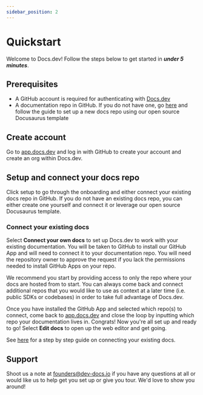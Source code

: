 ```yaml
---
sidebar_position: 2
---
```




# Quickstart
Welcome to Docs.dev! Follow the steps below to get started in ***under 5 minutes***.

## Prerequisites
* A GitHub account is required for authenticating with [Docs.dev](http://Docs.dev)
* A documentation repo in GitHub. If you do not have one, go [here](/docs/editor/connect-the-starter-template-to-the-ai-editor) and follow the guide to set up a new docs repo using our open source Docusaurus template

## Create account
Go to [app.docs.dev](http://app.docs.dev) and log in with GitHub to create your account and create an org within Docs.dev.

## Setup and connect your docs repo
Click setup to go through the onboarding and either connect your existing docs repo in GitHub. If you do not have an existing docs repo, you can either create one yourself and connect it or leverage our open source Docusaurus template.

### Connect your existing docs
Select **Connect your own docs** to set up Docs.dev to work with your existing documentation. You will be taken to GitHub to install our GitHub App and will need to connect it to your documentation repo. You will need the repository owner to approve the request if you lack the permissions needed to install GitHub Apps on your repo.

We recommend you start by providing access to only the repo where your docs are hosted from to start. You can always come back and connect additional repos that you would like to use as context at a later time (i.e. public SDKs or codebases) in order to take full advantage of Docs.dev.

Once you have installed the GitHub App and selected which repo(s) to connect, come back to [app.docs.dev](https://app.docs.dev/) and close the loop by inputting which repo your documentation lives in. Congrats! Now you're all set up and ready to go! Select **Edit docs** to open up the web editor and get going.

See [here](/docs/editor/connect-existing-docs-repo-to-editor) for a step by step guide on connecting your existing docs.

## Support
Shoot us a note at founders@dev-docs.io if you have any questions at all or would like us to help get you set up or give you tour. We'd love to show you around!
